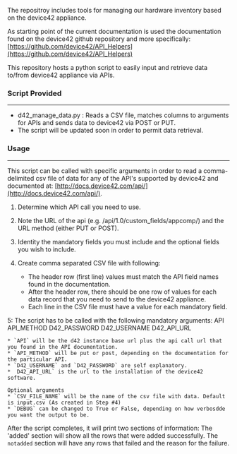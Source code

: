 The repositroy includes tools for managing our hardware inventory based on the device42 appliance.

As starting point of the current documentation is used the documentation found on the device42 github 
repository and more specifically: [https://github.com/device42/API_Helpers](https://github.com/device42/API_Helpers)

This repository hosts a python script to easily input and retrieve data to/from device42 appliance via APIs.

### Script Provided
-----------------------------
   * d42_manage_data.py : Reads a CSV file, matches columns to arguments for APIs and sends data to device42 via POST or PUT.
   * The script will be updated soon in order to permit data retrieval. 

### Usage
-----------------------------

This script can be called with specific arguments in order to read a comma-delimited csv file of data for any of the API's supported by device42 and documented at: [http://docs.device42.com/api/](http://docs.device42.com/api/).

1. Determine which API call you need to use.

2. Note the URL of the api (e.g. /api/1.0/custom_fields/appcomp/) and the URL method (either PUT or POST).

3. Identity the mandatory fields you must include and the optional fields you wish to include.

4. Create comma separated CSV file with following:
    * The header row (first line) values must match the API field names found in the documentation.
    * After the header row, there should be one row of values for each data record that you need to send to the device42 appliance.
    * Each line in the CSV file must have a value for each mandatory field.

5: The script has to be called with the following mandatory arguments: API API_METHOD D42_PASSWORD D42_USERNAME D42_API_URL

    * `API` will be the d42 instance base url plus the api call url that you found in the API documentation.
    * `API_METHOD` will be put or post, depending on the documentation for the particular API.
    * `D42_USERNAME` and `D42_PASSWORD` are self explanatory.
    *  D42_API_URL` is the url to the installation of the device42 software. 

    Optional arguments
    * `CSV_FILE_NAME` will be the name of the csv file with data. Default is input.csv (As created in Step #4)
    * `DEBUG` can be changed to True or False, depending on how verbosdde you want the output to be.

After the script completes, it will print two sections of information:  The 'added' section will show all the rows that were added successfully.  The `notadded` section will have any rows that failed and the reason for the failure.
